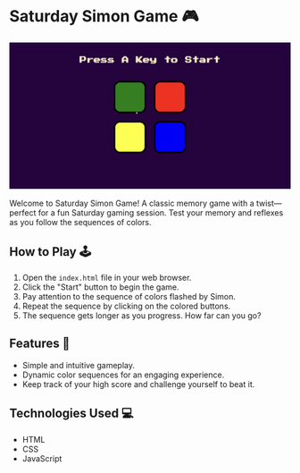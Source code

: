 # Saturday Simon Game 🎮
![Alt text](chrome_lsWMvEjJqc.gif)


Welcome to Saturday Simon Game! A classic memory game with a twist—perfect for a fun Saturday gaming session. Test your memory and reflexes as you follow the sequences of colors.

## How to Play 🕹️

1. Open the `index.html` file in your web browser.
2. Click the "Start" button to begin the game.
3. Pay attention to the sequence of colors flashed by Simon.
4. Repeat the sequence by clicking on the colored buttons.
5. The sequence gets longer as you progress. How far can you go?

## Features 🌟

- Simple and intuitive gameplay.
- Dynamic color sequences for an engaging experience.
- Keep track of your high score and challenge yourself to beat it.

## Technologies Used 💻

- HTML
- CSS
- JavaScript


